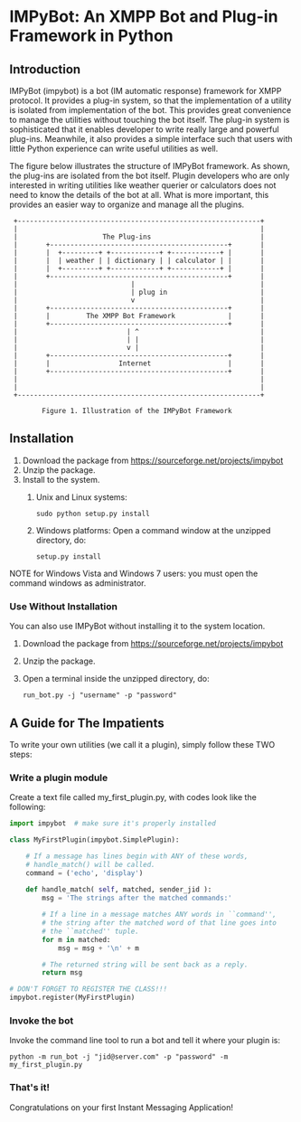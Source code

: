 IMPyBot: An XMPP Bot and Plug-in Framework in Python
==============================================================


Introduction
--------------------------------------------------------

IMPyBot (impybot) is a bot (IM automatic response) framework for XMPP protocol. It provides a
plug-in system, so that the implementation of a utility is isolated from implementation of the bot.
This provides great convenience to manage the utilities without touching the bot itself. The plug-in
system is sophisticated that it enables developer to write really large and powerful plug-ins.
Meanwhile, it also provides a simple interface such that users with little Python experience can
write useful utilities as well.

The figure below illustrates the structure of IMPyBot framework. As shown, the plug-ins are isolated
from the bot itself. Plugin developers who are only interested in writing utilities like weather
querier or calculators does not need to know the details of the bot at all. What is more important,
this provides an easier way to organize and manage all the plugins.

     +------------------------------------------------------------+
     |                                                            |
     |                     The Plug-ins                           |
     |       +--------------------------------------------+       |
     |       |  +---------+ +------------+ +------------+ |       |
     |       |  | weather | | dictionary | | calculator | |       |
     |       |  +---------+ +------------+ +------------+ |       |
     |       +--------------------------------------------+       |
     |                            |                               |
     |                            | plug in                       |
     |                            v                               |
     |       +--------------------------------------------+       |
     |       |         The XMPP Bot Framework             |       |
     |       +--------------------------------------------+       |
     |                           | ^                              |
     |                           | |                              |
     |                           v |                              |
     |       +--------------------------------------------+       |
     |       |                 Internet                   |       |
     |       +--------------------------------------------+       |
     |                                                            |
     |                                                            |
     +------------------------------------------------------------+

            Figure 1. Illustration of the IMPyBot Framework


Installation
--------------------------------------------------------

1.  Download the package from https://sourceforge.net/projects/impybot
2.  Unzip the package.
3.  Install to the system.
    1.  Unix and Linux systems:

            sudo python setup.py install

    2.  Windows platforms: Open a command window at the unzipped directory, do:

            setup.py install


NOTE for Windows Vista and Windows 7 users: you must open the command windows as administrator.


### Use Without Installation

You can also use IMPyBot without installing it to the system location.

1.  Download the package from https://sourceforge.net/projects/impybot
2.  Unzip the package.
3.  Open a terminal inside the unzipped directory, do:

        run_bot.py -j "username" -p "password"


A Guide for The Impatients
------------------------------------------------

To write your own utilities (we call it a plugin), simply follow these TWO steps:


### Write a plugin module

Create a text file called my_first_plugin.py, with codes look like the following:

```python
import impybot  # make sure it's properly installed

class MyFirstPlugin(impybot.SimplePlugin):

    # If a message has lines begin with ANY of these words, 
    # handle_match() will be called.
    command = ('echo', 'display')
    
    def handle_match( self, matched, sender_jid ):
        msg = 'The strings after the matched commands:'

        # If a line in a message matches ANY words in ``command'',
        # the string after the matched word of that line goes into
        # the ``matched'' tuple. 
        for m in matched:
            msg = msg + '\n' + m

        # The returned string will be sent back as a reply.
        return msg

# DON'T FORGET TO REGISTER THE CLASS!!!
impybot.register(MyFirstPlugin)
```


### Invoke the bot

Invoke the command line tool to run a bot and tell it where your plugin is:

    python -m run_bot -j "jid@server.com" -p "password" -m my_first_plugin.py


### That's it!

Congratulations on your first Instant Messaging Application!
